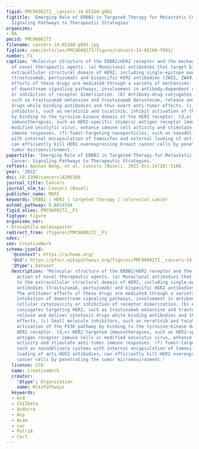 ```yaml
---
figid: PMC9600272__cancers-14-05160-g001
figtitle: 'Emerging Role of ERBB2 in Targeted Therapy for Metastatic Colorectal Cancer:
  Signaling Pathways to Therapeutic Strategies'
organisms:
- NA
pmcid: PMC9600272
filename: cancers-14-05160-g001.jpg
figlink: /pmc/articles/PMC9600272/figure/cancers-14-05160-f001/
number: F1
caption: 'Molecular structure of the ERBB2/HER2 receptor and the mechanism of action
  of novel therapeutic agents. (a) Monoclonal antibodies that target binding to the
  extracellular structural domain of HER2, including single-epitope monoclonal antibodies
  (trastuzumab, pertuzumab) and bispecific HER2 antibodies (ZW25, ZW49). The antitumor
  effects of these drugs are mediated through a variety of mechanisms: inhibition
  of downstream signaling pathways, involvement in antibody-dependent cellular cytotoxicity
  or inhibition of receptor dimerization. (b) Antibody-drug conjugates targeting HER2,
  such as trastuzumab emtansine and trastuzumab deruxtecan, release and deliver cytotoxic
  drugs while binding antibodies and thus exert anti-tumor effects. (c) Small molecule
  inhibitors, such as neratinib and tucatinib, inhibit activation of the PI3K pathway
  by binding to the tyrosine-kinase domain of the HER2 receptor. (d,e) HER2-targeted
  immunotherapies, such as HER2-specific chimeric antigen receptor immune cells or
  modified oncolytic virus, enhance immune cell activity and stimulate anti-tumor
  immune responses. (f) Tumor-targeting nanoparticles, such as nanodelivery systems
  with internal encapsulation of tamoxifen and external loading of anti-HER2 antibodies,
  can efficiently kill HER2 overexpressing breast cancer cells by penetrating the
  tumor microenvironment.'
papertitle: 'Emerging Role of ERBB2 in Targeted Therapy for Metastatic Colorectal
  Cancer: Signaling Pathways to Therapeutic Strategies.'
reftext: Nannan Wang, et al. Cancers (Basel). 2022 Oct;14(20):5160.
year: '2022'
doi: 10.3390/cancers14205160
journal_title: Cancers
journal_nlm_ta: Cancers (Basel)
publisher_name: MDPI
keywords: ERBB2 | HER2 | targeted therapy | colorectal cancer
automl_pathway: 0.8814504
figid_alias: PMC9600272__F1
figtype: Figure
organisms_ner:
- Drosophila melanogaster
redirect_from: /figures/PMC9600272__F1
ndex: ''
seo: CreativeWork
schema-jsonld:
  '@context': https://schema.org/
  '@id': https://pfocr.wikipathways.org/figures/PMC9600272__cancers-14-05160-g001.html
  '@type': Dataset
  description: 'Molecular structure of the ERBB2/HER2 receptor and the mechanism of
    action of novel therapeutic agents. (a) Monoclonal antibodies that target binding
    to the extracellular structural domain of HER2, including single-epitope monoclonal
    antibodies (trastuzumab, pertuzumab) and bispecific HER2 antibodies (ZW25, ZW49).
    The antitumor effects of these drugs are mediated through a variety of mechanisms:
    inhibition of downstream signaling pathways, involvement in antibody-dependent
    cellular cytotoxicity or inhibition of receptor dimerization. (b) Antibody-drug
    conjugates targeting HER2, such as trastuzumab emtansine and trastuzumab deruxtecan,
    release and deliver cytotoxic drugs while binding antibodies and thus exert anti-tumor
    effects. (c) Small molecule inhibitors, such as neratinib and tucatinib, inhibit
    activation of the PI3K pathway by binding to the tyrosine-kinase domain of the
    HER2 receptor. (d,e) HER2-targeted immunotherapies, such as HER2-specific chimeric
    antigen receptor immune cells or modified oncolytic virus, enhance immune cell
    activity and stimulate anti-tumor immune responses. (f) Tumor-targeting nanoparticles,
    such as nanodelivery systems with internal encapsulation of tamoxifen and external
    loading of anti-HER2 antibodies, can efficiently kill HER2 overexpressing breast
    cancer cells by penetrating the tumor microenvironment.'
  license: CC0
  name: CreativeWork
  creator:
    '@type': Organization
    name: WikiPathways
  keywords:
  - ecd
  - CkIIbeta
  - Andorra
  - Anp
  - Acam
  - car
  - Polr2A
  - CarT
---
```

